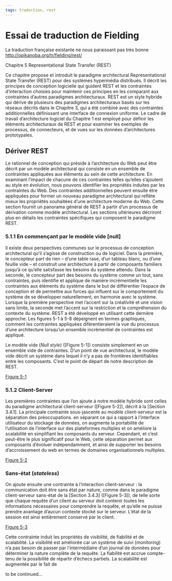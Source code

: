 ```yaml
---
tags: traduction, rest
---
```


# Essai de traduction de Fielding

La traduction française existante ne nous paraissant pas très bonne http://opikanoba.org/tr/fielding/rest/

Chapitre 5
Representational State Transfer (REST)

Ce chapitre propose et introduit le paradigme architectural Representational State Transfer (REST) pour des systèmes hypermédia distribués. Il décrit les principes de conception logicielle qui guident REST et les contraintes d’interaction choisies pour maintenir ces principes en les comparant aux contraintes d’autres paradigmes architecturaux. REST est un style hybride qui dérive de plusieurs des paradigmes architecturaux basés sur les réseaux décrits dans le Chapitre 3, qui a été combiné avec des contraintes additionnelles définissant une interface de connexion uniforme. Le cadre de travail d’architecture logiciel du Chapitre 1 est employé pour définir les éléments architecturaux de REST et pour examiner les exemples de processus, de connecteurs, et de vues sur les données d’architectures prototypales.


## Dériver REST

Le rationnel de conception qui préside à l’architecture du Web peut être décrit par un modèle architectural qui consiste en un ensemble de contraintes appliquées aux éléments au sein de cette architecture. En examinant l’impact de chacune de ces contraintes telles qu’elles s’ajoutent au style en évolution, nous pouvons identifier les propriétés induites par les contraintes du Web. Des contraintes additionnelles peuvent ensuite être appliquées pour former un nouveau paradigme architectural qui reflète mieux les propriétés souhaitées d’une architecture moderne du Web. Cette section fournit un panorama général de REST à partir d’un processus de dérivation comme modèle architectural. Les sections ultérieures décriront plus en détails les contraintes spécifiques qui composent le paradigme REST.


### 5.1.1 En commençant par le modèle vide [null]

Il existe deux perspectives communes sur le processus de conception architectural qu’il s’agisse de construction ou de logiciel. Dans la première, le concepteur part de rien – d’une table rase, d’un tableau blanc, ou d’une feuille vide – et construit une architecture à partir de composants familiers jusqu’à ce qu’elle satisfasse les besoins du système attendu. Dans la seconde, le concepteur part des besoins du système comme un tout, sans contraintes, puis identifie et applique de manière incrémentielle les contraintes aux éléments du système dans le but de différentier l’espace de conception et de permettre aux forces qui influent sur le comportement du système de se développer naturellement, en harmonie avec le système. Lorsque la première perspective met l’accent sur la créativité et une vision sans limite, la seconde met l’accent sur la restriction et la compréhension du contexte du système. REST a été développé en utilisant cette dernière approche. Les figures 5-1 à 5-8 dépeignent en termes graphiques, comment les contraintes appliquées diférentieraient la vue du processus d’une architecture lorsqu’un ensemble incrémentiel de contraintes est appliqué.

Le modèle vide (_Null style_) ([Figure 5-1]) consiste simplement en un ensemble vide de contraintes. D’un point de vue architectural, le modèle vide décrit un système dans lequel il n’y a pas de frontières identifiables entre les composants. C’est le point de départ de notre description de REST.

[Figure 5-1]()


### 5.1.2 Client-Server

Les premières contraintes que l’on ajoute à notre modèle hybride sont celles du paradigme  architectural client-serveur ([Figure 5-2]), décrit à la [Section 3.4.1]. La principale contrainte sous-jascente au modèle client-serveur est la séparation des préoccupations. en séparant ce qui a rapport à l’interface utilisateur du stockage de données, on augmente la portabilité de l’utilisation de l’interface sur des plateformes multiples et on améliore la scalabilité en simplifiant les composants du serveur. Cependant, et c’est peut-être le plus significatif pour le Web, cette séparation permet aux composants d’évoluer indépendamment, et ainsi de supporter les besoins d’accroissement du web en termes de domaines organisationnels multiples.

[Figure 5-2]()


### Sans-état (_stateless_)

On ajoute ensuite une contrainte à l’interaction client-serveur : la communication doit être sans état par nature, comme dans le paradigme client-serveur sans-état de la [Section 3.4.3] ([Figure 5-3]), de telle sorte que chaque requête d’un client au serveur doit contenir toutes les informations nécessaires pour comprendre la requête, et qu’elle ne puisse prendre avantage d’aucun contexte stocké sur le serveur. L’état de la session est ainsi entièrement conservé par le client.

[Figure 5-3]()

Cette contrainte induit les propriétés de visibilité, de fiabilité et de scalabilité. La visibilité est améliorée car un système de suivi (_monitoring_) n’a pas besoin de passer par l’intermédiaire d’un journal de données pour déterminer la nature complète de la requête. La fiabilité est accrue compte-tenu de la possibilité de répartir d’échecs partiels. La scalabilité est augmentée par le fait de


to be continued...

###

###
